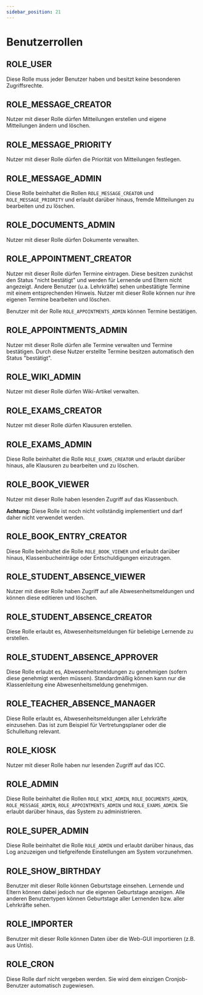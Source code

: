 ```yaml
---
sidebar_position: 21
---
```


# Benutzerrollen

## ROLE_USER

Diese Rolle muss jeder Benutzer haben und besitzt keine besonderen Zugriffsrechte.

## ROLE_MESSAGE_CREATOR

Nutzer mit dieser Rolle dürfen Mitteilungen erstellen und eigene Mitteilungen ändern und löschen.

## ROLE_MESSAGE_PRIORITY

Nutzer mit dieser Rolle dürfen die Priorität von Mitteilungen festlegen.

## ROLE_MESSAGE_ADMIN

Diese Rolle beinhaltet die Rollen ``ROLE_MESSAGE_CREATOR`` und ``ROLE_MESSAGE_PRIORITY`` und erlaubt darüber hinaus,
fremde Mitteilungen zu bearbeiten und zu löschen.

## ROLE_DOCUMENTS_ADMIN

Nutzer mit dieser Rolle dürfen Dokumente verwalten.

## ROLE_APPOINTMENT_CREATOR

Nutzer mit dieser Rolle dürfen Termine eintragen. Diese besitzen zunächst den Status "nicht bestätigt" und werden für
Lernende und Eltern nicht angezeigt. Andere Benutzer (u.a. Lehrkräfte) sehen unbestätigte Termine mit einem entsprechenden
Hinweis. Nutzer mit dieser Rolle können nur ihre eigenen Termine bearbeiten und löschen.

Benutzer mit der Rolle ``ROLE_APPOINTMENTS_ADMIN`` können Termine bestätigen.

## ROLE_APPOINTMENTS_ADMIN

Nutzer mit dieser Rolle dürfen alle Termine verwalten und Termine bestätigen. Durch diese Nutzer erstellte Termine besitzen
automatisch den Status "bestätigt".

## ROLE_WIKI_ADMIN

Nutzer mit dieser Rolle dürfen Wiki-Artikel verwalten.

## ROLE_EXAMS_CREATOR

Nutzer mit dieser Rolle dürfen Klausuren erstellen.

## ROLE_EXAMS_ADMIN

Diese Rolle beinhaltet die Rolle ``ROLE_EXAMS_CREATOR`` und erlaubt darüber hinaus, alle Klausuren zu bearbeiten und zu löschen.

## ROLE_BOOK_VIEWER

Nutzer mit dieser Rolle haben lesenden Zugriff auf das Klassenbuch.

**Achtung:** Diese Rolle ist noch nicht vollständig implementiert und darf daher nicht verwendet werden.

## ROLE_BOOK_ENTRY_CREATOR

Diese Rolle beinhaltet die Rolle ``ROLE_BOOK_VIEWER`` und erlaubt darüber hinaus, Klassenbucheinträge oder Entschuldigungen einzutragen.

## ROLE_STUDENT_ABSENCE_VIEWER

Nutzer mit dieser Rolle haben Zugriff auf alle Abwesenheitsmeldungen und können diese editieren und löschen.

## ROLE_STUDENT_ABSENCE_CREATOR

Diese Rolle erlaubt es, Abwesenheitsmeldungen für beliebige Lernende zu erstellen.

## ROLE_STUDENT_ABSENCE_APPROVER

Diese Rolle erlaubt es, Abwesenheitsmeldungen zu genehmigen (sofern diese genehmigt werden müssen). Standardmäßig
können kann nur die Klassenleitung eine Abwesenheitsmeldung genehmigen.

## ROLE_TEACHER_ABSENCE_MANAGER

Diese Rolle erlaubt es, Abwesenheitsmeldungen aller Lehrkräfte einzusehen. Das ist zum Beispiel für Vertretungsplaner
oder die Schulleitung relevant.

## ROLE_KIOSK

Nutzer mit dieser Rolle haben nur lesenden Zugriff auf das ICC.

## ROLE_ADMIN

Diese Rolle beinhaltet die Rollen ``ROLE_WIKI_ADMIN``, ``ROLE_DOCUMENTS_ADMIN``, ``ROLE_MESSAGE_ADMIN``, ``ROLE_APPOINTMENTS_ADMIN`` und ``ROLE_EXAMS_ADMIN``.
Sie erlaubt darüber hinaus, das System zu administrieren.

## ROLE_SUPER_ADMIN

Diese Rolle beinhaltet die Rolle ``ROLE_ADMIN`` und erlaubt darüber hinaus, das Log anzuzeigen und tiefgreifende Einstellungen am System
vorzunehmen.

## ROLE_SHOW_BIRTHDAY

Benutzer mit dieser Rolle können Geburtstage einsehen. Lernende und Eltern können dabei jedoch nur die eigenen Geburtstage anzeigen.
Alle anderen Benutzertypen können Geburtstage aller Lernenden bzw. aller Lehrkräfte sehen.

## ROLE_IMPORTER

Benutzer mit dieser Rolle können Daten über die Web-GUI importieren (z.B. aus Untis).

## ROLE_CRON

Diese Rolle darf nicht vergeben werden. Sie wird dem einzigen Cronjob-Benutzer automatisch zugewiesen.